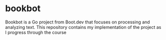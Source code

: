 # bookbot
Bookbot is a Go project from Boot.dev that focuses on processing and analyzing text. This repository contains my implementation of the project as I progress through the course
